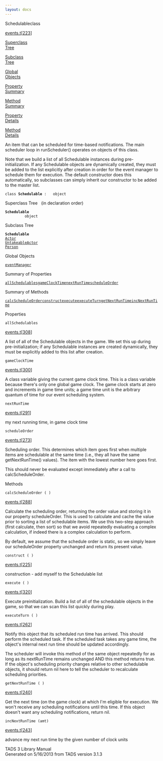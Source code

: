 ```yaml
---
layout: docs
---
```

<span class="title">Schedulable</span><span class="type">class</span>

[events.t](../file/events.t.html)\[[223](../source/events.t.html#223)\]

[Superclass  
Tree](#_SuperClassTree_)

[Subclass  
Tree](#_SubClassTree_)

[Global  
Objects](#_ObjectSummary_)

[Property  
Summary](#_PropSummary_)

[Method  
Summary](#_MethodSummary_)

[Property  
Details](#_Properties_)

[Method  
Details](#_Methods_)

<div class="fdesc">

An item that can be scheduled for time-based notifications. The main
scheduler loop in runScheduler() operates on objects of this class.

Note that we build a list of all Schedulable instances during
pre-initialization. If any Schedulable objects are dynamically created,
they must be added to the list explicitly after creation in order for
the event manager to schedule them for execution. The default
constructor does this automatically, so subclasses can simply inherit
our constructor to be added to the master list.

`class `**`Schedulable`**` :   object`

</div>

<span id="_SuperClassTree_"></span>

<div class="mjhd">

<span class="hdln">Superclass Tree</span>   (in declaration order)

</div>

**`Schedulable`**  
`         object`  
<span id="_SubClassTree_"></span>

<div class="mjhd">

<span class="hdln">Subclass Tree</span>  

</div>

**`Schedulable`**  
[`Actor`](../object/Actor.html)  
[`UntakeableActor`](../object/UntakeableActor.html)  
[`Person`](../object/Person.html)  
<span id="_ObjectSummary_"></span>

<div class="mjhd">

<span class="hdln">Global Objects</span>  

</div>

[`eventManager`](../object/eventManager.html)
<span id="_PropSummary_"></span>

<div class="mjhd">

<span class="hdln">Summary of Properties</span>  

</div>

[`allSchedulables`](#allSchedulables)[`gameClockTime`](#gameClockTime)[`nextRunTime`](#nextRunTime)[`scheduleOrder`](#scheduleOrder)

<span id="_MethodSummary_"></span>

<div class="mjhd">

<span class="hdln">Summary of Methods</span>  

</div>

[`calcScheduleOrder`](#calcScheduleOrder)[`construct`](#construct)[`execute`](#execute)[`executeTurn`](#executeTurn)[`getNextRunTime`](#getNextRunTime)[`incNextRunTime`](#incNextRunTime)

<span id="_Properties_"></span>

<div class="mjhd">

<span class="hdln">Properties</span>  

</div>

<span id="allSchedulables"></span>

`allSchedulables`

[events.t](../file/events.t.html)\[[308](../source/events.t.html#308)\]

<div class="desc">

A list of all of the Schedulable objects in the game. We set this up
during pre-initialization; if any Schedulable instances are created
dynamically, they must be explicitly added to this list after creation.

</div>

<span id="gameClockTime"></span>

`gameClockTime`

[events.t](../file/events.t.html)\[[300](../source/events.t.html#300)\]

<div class="desc">

A class variable giving the current game clock time. This is a class
variable because there's only one global game clock. The game clock
starts at zero and increments in game time units; a game time unit is
the arbitrary quantum of time for our event scheduling system.

</div>

<span id="nextRunTime"></span>

`nextRunTime`

[events.t](../file/events.t.html)\[[291](../source/events.t.html#291)\]

<div class="desc">

my next running time, in game clock time

</div>

<span id="scheduleOrder"></span>

`scheduleOrder`

[events.t](../file/events.t.html)\[[273](../source/events.t.html#273)\]

<div class="desc">

Scheduling order. This determines which item goes first when multiple
items are schedulable at the same time (i.e., they all have the same
getNextRunTime() values). The item with the lowest number here goes
first.

This should never be evaluated except immediately after a call to
calcScheduleOrder.

</div>

<span id="_Methods_"></span>

<div class="mjhd">

<span class="hdln">Methods</span>  

</div>

<span id="calcScheduleOrder"></span>

`calcScheduleOrder ( )`

[events.t](../file/events.t.html)\[[288](../source/events.t.html#288)\]

<div class="desc">

Calculate the scheduling order, returning the order value and storing it
in our property scheduleOrder. This is used to calculate and cache the
value prior to sorting a list of schedulable items. We use this two-step
approach (first calculate, then sort) so that we avoid repeatedly
evaluating a complex calculation, if indeed there is a complex
calculation to perform.

By default, we assume that the schedule order is static, so we simply
leave our scheduleOrder property unchanged and return its present value.

</div>

<span id="construct"></span>

`construct ( )`

[events.t](../file/events.t.html)\[[225](../source/events.t.html#225)\]

<div class="desc">

construction - add myself to the Schedulable list

</div>

<span id="execute"></span>

`execute ( )`

[events.t](../file/events.t.html)\[[320](../source/events.t.html#320)\]

<div class="desc">

Execute preinitialization. Build a list of all of the schedulable
objects in the game, so that we can scan this list quickly during play.

</div>

<span id="executeTurn"></span>

`executeTurn ( )`

[events.t](../file/events.t.html)\[[262](../source/events.t.html#262)\]

<div class="desc">

Notify this object that its scheduled run time has arrived. This should
perform the scheduled task. If the scheduled task takes any game time,
the object's internal next run time should be updated accordingly.

The scheduler will invoke this method of the same object repeatedly for
as long as its nextRunTime remains unchanged AND this method returns
true. If the object's scheduling priority changes relative to other
schedulable objects, it should return nil here to tell the scheduler to
recalculate scheduling priorities.

</div>

<span id="getNextRunTime"></span>

`getNextRunTime ( )`

[events.t](../file/events.t.html)\[[240](../source/events.t.html#240)\]

<div class="desc">

Get the next time (on the game clock) at which I'm eligible for
execution. We won't receive any scheduling notifications until this
time. If this object doesn't want any scheduling notifications, return
nil.

</div>

<span id="incNextRunTime"></span>

`incNextRunTime (amt)`

[events.t](../file/events.t.html)\[[243](../source/events.t.html#243)\]

<div class="desc">

advance my next run time by the given number of clock units

</div>

<div class="ftr">

TADS 3 Library Manual  
Generated on 5/16/2013 from TADS version 3.1.3

</div>
